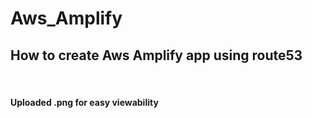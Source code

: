 # Aws_Amplify
<h2> How to create Aws Amplify app using route53  </h2>
<br>
<h4> Uploaded .png for easy viewability </h4>

<br>
<picture>
 <source media="(prefers-color-scheme: dark)" srcset="YOUR-DARKMODE-IMAGE">
 <source media="(prefers-color-scheme: light)" srcset="YOUR-LIGHTMODE-IMAGE">
 <img alt="" src="YOUR-DEFAULT-IMAGE">
</picture>
